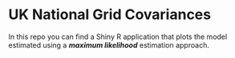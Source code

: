 # UK National Grid Covariances
In this repo you can find a Shiny R application that plots the model estimated using a ***maximum likelihood*** estimation approach.
